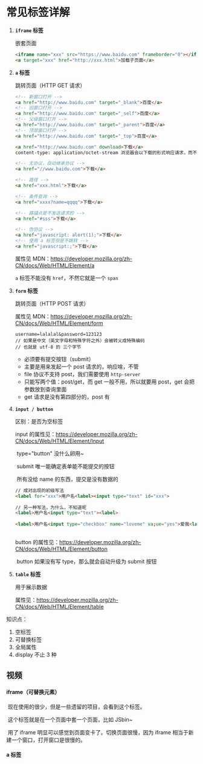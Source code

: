 # 常见标签详解

1. **`iframe` 标签**

   嵌套页面

   ```html
   <iframe name="xxx" src="https://www.baidu.com" frameborder="0"></iframe>
   <a target="xxx" href="http://xxx.html">加载子页面</a>
   ```

2. **`a` 标签**

   跳转页面（HTTP GET 请求）

   ```html
   <!-- 新窗口打开 -->
   <a href="http://www.baidu.com" target="_blank">百度</a>
   <!-- 旧窗口打开 -->
   <a href="http://www.baidu.com" target="_self">百度</a>
   <!-- 父级窗口打开 -->
   <a href="http://www.baidu.com" target="_parent">百度</a>
   <!-- 顶层窗口打开 -->
   <a href="http://www.baidu.com" target="_top">百度</a>
   
   <a href="http://www.baidu.com" download>下载</a>
   content-type: application/octet-stream 浏览器会以下载的形式响应请求，而不是展示
   
   <!-- 无协议，自动继承协议 -->
   <a href="//www.baidu.com">下载</a>
   
   <!-- 路径 -->
   <a href="xxx.html">下载</a>
   
   <!-- 条件查询 -->
   <a href="xxxx?name=qqqq">下载</a>
   
   <!-- 路锚点是不发送请求的 -->
   <a href="#sss">下载</a>
   
   <!-- 伪协议 -->
   <a href="javascript: alert(1);">下载</a>
   <!-- 使用 a 标签但是不跳转 -->
   <a href="javascript:;">下载</a>
   ```

   属性见 MDN：https://developer.mozilla.org/zh-CN/docs/Web/HTML/Element/a

   `a` 标签不能没有 `href`，不然它就是一个 `span`

3. **`form` 标签**

   跳转页面（HTTP POST 请求）

   属性见 MDN：<https://developer.mozilla.org/zh-CN/docs/Web/HTML/Element/form>

   ```
   username=lalalal&password=123123
   // 如果是中文（英文字母和特殊字符之外）会被转义成特殊编码
   // 也就是 utf-8 的 三个字节
   ```

   - 必须要有提交按钮（submit）
   - 主要是用来发起一个 post 请求的，响应啥，不管
   - file 协议不支持 post，我们需要使用 `http-server`
   - 只能写两个值：post/get，而 get 一般不用，所以就要用 post，get 会把参数放到查询里面
   - get 请求是没有第四部分的，post 有

4. **`input / button`**

   区别：是否为空标签

   input 的属性见：<https://developer.mozilla.org/zh-CN/docs/Web/HTML/Element/Input>

   ​	type="button" 没什么卵用~

   ​	submit 唯一能确定表单能不能提交的按钮

   ​	所有没给 name 的东西，提交是没有数据的

   ```html
   // 成对出现的初级写法
   <label for="xxx">用户名<label><input type="text" id="xxx">
     
   // 另一种写法，为什么，不知道呢
   <label>用户名<input type="text"><label>
     
   <label>用户名<input type="checkbox" name="loveme" va;ue="yes">爱我<label>
     
   ```

   button 的属性见：<https://developer.mozilla.org/zh-CN/docs/Web/HTML/Element/button>

   ​	button 如果没有写 type，那么就会自动升级为 submit 按钮

5. **`table` 标签**

   用于展示数据

   属性见：<https://developer.mozilla.org/zh-CN/docs/Web/HTML/Element/table>



知识点：

1. 空标签
2. 可替换标签
3. 全局属性
4. display 不止 3 种



## 视频

#### iframe（可替换元素）

​	现在使用的很少，但是一些遗留的项目，会看到这个标签。

​	这个标签就是在一个页面中套一个页面，比如 JSbin~

​	用了 iframe 明显可以感觉到页面变卡了。切换页面很慢，因为 iframe 相当于新建一个窗口，打开窗口是很慢的。

#### a 标签

​	